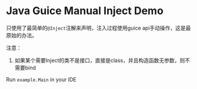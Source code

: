 Java Guice Manual Inject Demo
=============================

只使用了最简单的`@Inject`注解来声明，注入过程使用guice api手动操作，这是最原始的办法。

注意：
1. 如果某个需要Inject的类不是接口，直接是class，并且构造函数无参数，则不需要bind

Run `example.Main` in your IDE
